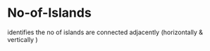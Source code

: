 # No-of-Islands
identifies the no of islands are connected adjacently (horizontally &amp; vertically )
